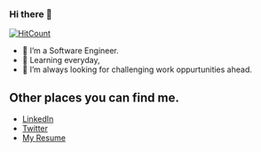 ### Hi there 👋

[![HitCount](http://hits.dwyl.com/A-Alii/A-Alii.svg)](http://hits.dwyl.com/A-Alii/A-Alii)

- 🔭 I’m a Software Engineer.
- 🌱 Learning everyday, 
- 👯 I’m always looking for challenging work oppurtunities ahead.

## Other places you can find me.

- [LinkedIn](linkedin.com/in/ahmed-ali-mahmoud-7169b4160)
- [Twitter](https://twitter.com/3lilioo)
- [My Resume](https://drive.google.com/file/d/1hiJ3Whjqz3XJ9mHxOPj2AKZ-ymJL2hUv/view?usp=sharing)

<!--
**A-Alii/A-Alii** is a ✨ _special_ ✨ repository because its `README.md` (this file) appears on your GitHub profile.

Here are some ideas to get you started:

- 🔭 I’m currently working on ...
- 🌱 I’m currently learning ...
- 👯 I’m looking to collaborate on ...
- 🤔 I’m looking for help with ...
- 💬 Ask me about ...
- 📫 How to reach me: ...
- 😄 Pronouns: ...
- ⚡ Fun fact: ...
-->
